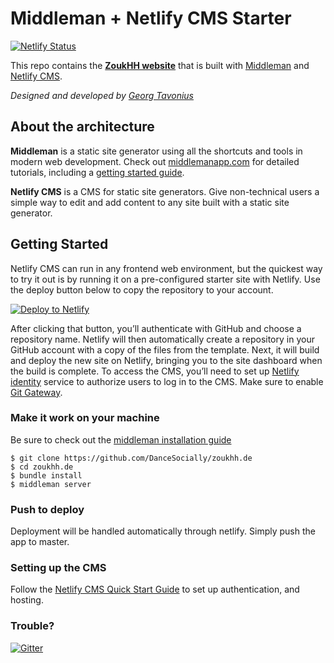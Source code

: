 # Middleman + Netlify CMS Starter

[![Netlify Status](https://api.netlify.com/api/v1/badges/64095c5e-843a-4126-a711-b717a70e0c23/deploy-status)](https://app.netlify.com/sites/elegant-banach-e0c365/deploys)

This repo contains the **[ZoukHH website](https://zoukhh.de)** that is built with [Middleman](https://www.middlemanapp.com/) and [Netlify CMS](https://www.netlifycms.org).

*Designed and developed by [Georg Tavonius](https://github.com/Calamari)*

## About the architecture

**Middleman** is a static site generator using all the shortcuts and tools in modern web development. Check out [middlemanapp.com](http://middlemanapp.com/) for detailed tutorials, including a [getting started guide](http://middlemanapp.com/basics/getting-started/).

**Netlify CMS** is a CMS for static site generators. Give non-technical users a simple way to edit and add content to any site built with a static site generator.

## Getting Started

Netlify CMS can run in any frontend web environment, but the quickest way to try it out is by running it on a pre-configured starter site with Netlify. Use the deploy button below to copy the repository to your account.

<a href="https://app.netlify.com/start/deploy?repository=https://github.com/dancesocially/zoukhh.de&amp;stack=cms"><img src="https://www.netlify.com/img/deploy/button.svg" alt="Deploy to Netlify"></a>

After clicking that button, you’ll authenticate with GitHub and choose a repository name. Netlify will then automatically create a repository in your GitHub account with a copy of the files from the template. Next, it will build and deploy the new site on Netlify, bringing you to the site dashboard when the build is complete. To access the CMS, you’ll need to set up [Netlify identity](https://www.netlify.com/docs/identity/) service to authorize users to log in to the CMS. Make sure to enable [Git Gateway](https://www.netlify.com/docs/git-gateway/).

### Make it work on your machine

Be sure to check out the [middleman installation guide](https://middlemanapp.com/basics/install/)
```
$ git clone https://github.com/DanceSocially/zoukhh.de
$ cd zoukhh.de
$ bundle install
$ middleman server
```

### Push to deploy

Deployment will be handled automatically through netlify. Simply push the app to master.

### Setting up the CMS
Follow the [Netlify CMS Quick Start Guide](https://www.netlifycms.org/docs/quick-start/#authentication) to set up authentication, and hosting.

### Trouble?
[![Gitter](https://badges.gitter.im/netlify/netlify.svg)](https://gitter.im/netlify/NetlifyCMS)
